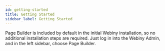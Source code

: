 ```yaml
---
id: getting-started
title: Getting Started
sidebar_label: Getting Started
---
```


Page Builder is included by default in the initial Webiny installation,
so no additional installation steps are required. Just log in into 
the Webiny Admin, and in the left sidebar, choose Page Builder.


